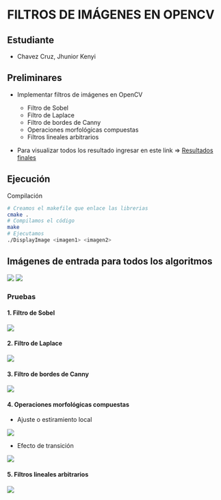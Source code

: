 # FILTROS DE IMÁGENES EN OPENCV 
## Estudiante
- Chavez Cruz, Jhunior Kenyi

## Preliminares
- Implementar filtros de imágenes en OpenCV
  - Filtro de Sobel
  - Filtro de Laplace
  - Filtro de bordes de Canny
  - Operaciones morfológicas compuestas
  - Filtros lineales arbitrarios
  
- Para visualizar todos los resultado ingresar en este link => [Resultados finales](https://github.com/jhuni45/TCG-Laboratorio/tree/master/Practicas/Practica%202/Jhunior/salidas)
## Ejecución
Compilación
```bash
# Creamos el makefile que enlace las librerias
cmake .
# Compilamos el código
make
# Ejecutamos
./DisplayImage <imagen1> <imagen2>
```
## Imágenes de entrada para todos los algoritmos
![](https://github.com/jhuni45/TCG-Laboratorio/blob/master/Practicas/Practica%202/Jhunior/imagenes/pokachu.png)
![](https://github.com/jhuni45/TCG-Laboratorio/blob/master/Practicas/Practica%202/Jhunior/imagenes/hotdog.png)

### Pruebas
#### 1. Filtro de Sobel
![](https://github.com/jhuni45/TCG-Laboratorio/blob/master/Practicas/Practica%202/Jhunior/salidas/sobelout.gif)

#### 2. Filtro de Laplace
![](https://github.com/jhuni45/TCG-Laboratorio/blob/master/Practicas/Practica%202/Jhunior/salidas/laplaceout.gif)

#### 3. Filtro de bordes de Canny
![](https://github.com/jhuni45/TCG-Laboratorio/blob/master/Practicas/Practica%202/Jhunior/salidas/arbitrarioout.gif)

#### 4. Operaciones morfológicas compuestas
- Ajuste o estiramiento local

![](https://github.com/jhuni45/TCG-Laboratorio/blob/master/Practicas/Practica%202/Jhunior/salidas/morfo1out.gif)

- Efecto de transición

![](https://github.com/jhuni45/TCG-Laboratorio/blob/master/Practicas/Practica%202/Jhunior/salidas/morfo2out.gif)


#### 5. Filtros lineales arbitrarios
![](https://github.com/jhuni45/TCG-Laboratorio/blob/master/Practicas/Practica%202/Jhunior/salidas/arbitrarioout.gif)




